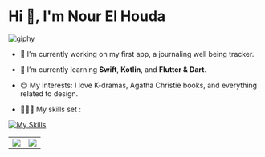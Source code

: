 <h1 align="left">Hi  👋, I'm Nour El Houda </h1>

![giphy](https://i.giphy.com/media/v1.Y2lkPTc5MGI3NjExeGZwcjMzcWI2dHQyZDhsZDRoN2hjeHRuNnZzMzM0N3c4ZGk3Nmg3NCZlcD12MV9pbnRlcm5hbF9naWZfYnlfaWQmY3Q9Zw/ysK1iPnCLh8FnslBp4/giphy.gif)


- 🤍 I’m currently working on my first app, a journaling well being tracker. 

- 🌱 I’m currently learning **Swift**, **Kotlin**, and **Flutter & Dart**.

- 😊 My Interests: I love K-dramas, Agatha Christie books, and everything related to design.

- 👩🏻‍💻 My skills set : 

[![My Skills](https://skillicons.dev/icons?i=kotlin,swift,androidstudio,flutter,dart,firebase,postman,figma,gradle,git,github&theme=light)](https://skillicons.dev)

<table>
    <tr>
        <td colspan="2" rowspan="2">
            <a href = "https://git.io/streak-stats">
        <img src="https://streak-stats.demolab.com/?user=NourelhoudaAkbi&theme=blueberry_duo">
            </a>
        </a>
        </td>
        <td colspan="2" rowspan="2">
        <img src="https://github-readme-stats.vercel.app/api?username=NourelhoudaAkbi&theme=github_dark&show_icons=true">
        </a>
        </td>
    </tr>
</table>
